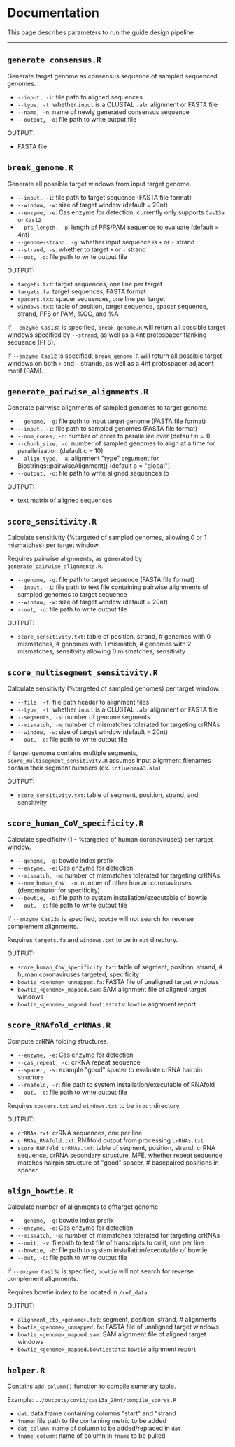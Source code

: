 # Documentation

This page describes parameters to run the guide design pipeline

---

## `generate consensus.R`

Generate target genome as consensus sequence of sampled sequenced genomes.

- `--input, -i`: file path to aligned sequences
- `--type, -t`: whether `input` is a CLUSTAL `.aln` alignment or FASTA file
- `--name, -n`: name of newly generated consensus sequence
- `--output, -o`: file path to write output file

OUTPUT:
- FASTA file

## `break_genome.R`

Generate all possible target windows from input target genome.

- `--input, -i`: file path to target sequence (FASTA file format)
- `--window, -w`: size of target window (default = 20nt)
- `--enzyme, -e`: Cas enzyme for detection; currently only supports `Cas13a` or `Cas12`
- `--pfs_length, -p`: length of PFS/PAM sequence to evaluate (default = 4nt)
- `--genome-strand, -g`: whether input sequence is `+` or `-` strand
- `--strand, -s`: whether to target `+` or `-` strand
- `--out, -o`: file path to write output file

OUTPUT:
- `targets.txt`: target sequences, one line per target
- `targets.fa`: target sequences, FASTA format
- `spacers.txt`: spacer sequences, one line per target
- `windows.txt`: table of position, target sequence, spacer sequence, strand, PFS or PAM, %GC, and %A

If `--enzyme Cas13a` is specified, `break_genome.R` will return all possible target windows specified by `--strand`, as well as a 4nt protospacer flanking sequence (PFS).

If `--enzyme Cas12` is specified, `break_genome.R` will return all possible target windows on both `+` and `-` strands, as well as a 4nt protospacer adjacent motif (PAM).

## `generate_pairwise_alignments.R`

Generate pairwise alignments of sampled genomes to target genome.

- `--genome, -g`: file path to input target genome (FASTA file format)
- `--input, -i`: file path to sampled genomes (FASTA file format)
- `--num_cores, -n`: number of cores to parallelize over (default n = 1)
- `--chunk_size, -c`: number of sampled genomes to align at a time for parallelization (default c = 10)
- `--align_type, -a`: alignment "type" argument for Biostrings::pairwiseAlignment() (default a = "global")
- `--output, -o`: file path to write aligned sequences to

OUTPUT:
- text matrix of aligned sequences

## `score_sensitivity.R`

Calculate sensitivity (%targeted of sampled genomes, allowing 0 or 1 mismatches) per target window.

Requires pairwise alignments, as generated by `generate_pairwise_alignments.R`.

- `--genome, -g`: file path to target sequence (FASTA file format)
- `--input, -i`: file path to text file containing pairwise alignments of sampled genomes to target sequence
- `--window, -w`: size of target window (default = 20nt)
- `--out, -o`: file path to write output file

OUTPUT:
- `score_sensitivity.txt`: table of position, strand, # genomes with 0 mismatches, # genomes with 1 mismatch, # genomes with 2 mismatches, sensitivity allowing 0 mismatches, sensitivity

## `score_multisegment_sensitivity.R`

Calculate sensitivity (%targeted of sampled genomes) per target window.

- `--file, -f`: file path header to alignment files
- `--type, -t`: whether `input` is a CLUSTAL `.aln` alignment or FASTA file
- `--segments, -s`: number of genome segments
- `--mismatch, -m`: number of mismatches tolerated for targeting crRNAs
- `--window, -w`: size of target window (default = 20nt)
- `--out, -o`: file path to write output file

If target genome contains multiple segments, `score_multisegment_sensitivity.R` assumes input alignment filenames contain their segment numbers (ex. `influenzaA3.aln`)

OUTPUT:
- `score_sensitivity.txt`: table of segment, position, strand, and sensitivity

## `score_human_CoV_specificity.R`

Calculate specificity (1 - %targeted of human coronaviruses) per target window.

- `--genome, -g`: bowtie index prefix
- `--enzyme, -e`: Cas enzyme for detection
- `--mismatch, -m`: number of mismatches tolerated for targeting crRNAs
- `--num_human_CoV, -n`: number of other human coronaviruses (denominator for specificity)
- `--bowtie, -b`: file path to system installation/executable of bowtie
- `--out, -o`: file path to write output file

If `--enzyme Cas13a` is specified, `bowtie` will not search for reverse complement alignments.

Requires `targets.fa` and `windows.txt` to be in `out` directory.

OUTPUT:
- `score_human_CoV_specificity.txt`: table of segment, position, strand, # human coronaviruses targeted, specificity
- `bowtie_<genome>_unmapped.fa`: FASTA file of unaligned target windows
- `bowtie_<genome>_mapped.sam`: SAM alignment file of aligned target windows
- `bowtie_<genome>_mapped.bowtiestats`: `bowtie` alignment report

## `score_RNAfold_crRNAs.R`

Compute crRNA folding structures.

- `--enzyme, -e`: Cas enzyme for detection
- `--cas_repeat, -c`: crRNA repeat sequence
- `--spacer, -s`: example "good" spacer to evaluate crRNA hairpin structure
- `--rnafold, -r`: file path to system installation/executable of RNAfold
- `--out, -o`: file path to write output file

Requires `spacers.txt` and `windows.txt` to be in `out` directory.

OUTPUT:
- `crRNAs.txt`: crRNA sequences, one per line
- `crRNAs_RNAfold.txt`: RNAfold output from processing `crRNAs.txt`
- `score_RNAfold_crRNAs.txt`: table of segment, position, strand, crRNA sequence, crRNA secondary structure, MFE, whether repeat sequence matches hairpin structure of "good" spacer, # basepaired positions in spacer

## `align_bowtie.R`

Calculate number of alignments to offtarget genome

- `--genome, -g`: bowtie index prefix
- `--enzyme, -e`: Cas enzyme for detection
- `--mismatch, -m`: number of mismatches tolerated for targeting crRNAs
- `--omit, -v`: filepath to text file of transcripts to omit, one per line
- `--bowtie, -b`: file path to system installation/executable of bowtie
- `--out, -o`: file path to write output file

If `--enzyme Cas13a` is specified, `bowtie` will not search for reverse complement alignments.

Requires bowtie index to be located in `/ref_data`

OUTPUT:
- `alignment_cts_<genome>.txt`: segment, position, strand, # alignments
- `bowtie_<genome>_unmapped.fa`: FASTA file of unaligned target windows
- `bowtie_<genome>_mapped.sam`: SAM alignment file of aligned target windows
- `bowtie_<genome>_mapped.bowtiestats`: `bowtie` alignment report

## `helper.R`

Contains `add_column()` function to compile summary table.

Example: `../outputs/covid/cas13a_20nt/compile_scores.R`

- `dat`: data.frame containing columns "start" and "strand
- `fname`: file path to file containing metric to be added
- `dat_column`: name of column to be added/replaced in `dat`
- `fname_column`: name of column in `fname` to be pulled
